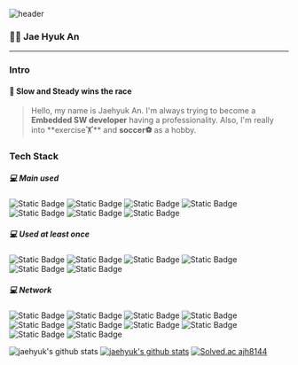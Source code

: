 ![header](https://capsule-render.vercel.app/api?type=rect&color=gradient&=0,2,2,2,2,3&height=300&section=header&text=Jaehyuk's%20GITHUB!&fontSize=60)



### 👨‍💻 Jae Hyuk An
***
### Intro
#### 🐢 **Slow** and **Steady** wins the race

> Hello, my name is Jaehyuk An.
> I'm always trying to become a **Embedded SW developer** having a professionality.
> Also, I'm really into **exercise🏋**️ and **soccer⚽** as a hobby.



### Tech Stack

##### 💻  Main used
![Static Badge](https://img.shields.io/badge/C-A8B9CC?style=for-the-badge&logo=C&logoColor=white) ![Static Badge](https://img.shields.io/badge/C++-00599C?style=for-the-badge&logo=cplusplus&logoColor=white) ![Static Badge](https://img.shields.io/badge/Linux-FCC624?style=for-the-badge&logo=Linux&logoColor=black) ![Static Badge](https://img.shields.io/badge/cmake-064F8C?style=for-the-badge&logo=CMAKE&logoColor=white)
![Static Badge](https://img.shields.io/badge/STM32-03234B?style=for-the-badge&logo=stmicroelectronics&logoColor=white) ![Static Badge](https://img.shields.io/badge/raspberrypi-A22846?style=for-the-badge&logo=raspberrypi&logoColor=white) ![Static Badge](https://img.shields.io/badge/arduino-00878F?style=for-the-badge&logo=arduino&logoColor=white)
##### 💻 Used at least once
 ![Static Badge](https://img.shields.io/badge/Python-3776AB?style=for-the-badge&logo=python&logoColor=white) ![Static Badge](https://img.shields.io/badge/Verilog-EA5906?style=for-the-badge&logo=V&logoColor=black) 
![Static Badge](https://img.shields.io/badge/node.js-339933?style=for-the-badge&logo=node.js&logoColor=white) ![Static Badge](https://img.shields.io/badge/jupyter-F37626?style=for-the-badge&logo=jupyter&logoColor=white) ![Static Badge](https://img.shields.io/badge/MariaDB-003545?style=for-the-badge&logo=mariadb&logoColor=white) ![Static Badge](https://img.shields.io/badge/mysql-4479A1?style=for-the-badge&logo=mysql&logoColor=white) 
 
##### 💻  Network
 ![Static Badge](https://img.shields.io/badge/wifi-4479A1?style=for-the-badge&logo=wifi&logoColor=white) ![Static Badge](https://img.shields.io/badge/bluetooth-4479A1?style=for-the-badge&logo=bluetooth&logoColor=white) ![Static Badge](https://img.shields.io/badge/Ethernet-4479A1?style=for-the-badge&logo=ethernet&logoColor=white) ![Static Badge](https://img.shields.io/badge/spi-4479A1?style=for-the-badge&logo=ethernet&logoColor=white) ![Static Badge](https://img.shields.io/badge/i2c-4479A1?style=for-the-badge&logo=ethernet&logoColor=white) ![Static Badge](https://img.shields.io/badge/ethercat-4479A1?style=for-the-badge&logo=ethernet&logoColor=white) ![Static Badge](https://img.shields.io/badge/uart-4479A1?style=for-the-badge&logo=ethernet&logoColor=white) ![Static Badge](https://img.shields.io/badge/usart-4479A1?style=for-the-badge&logo=ethernet&logoColor=white) ![Static Badge](https://img.shields.io/badge/TCP/IP-4479A1?style=for-the-badge&logo=ethernet&logoColor=white) ![Static Badge](https://img.shields.io/badge/UDP-4479A1?style=for-the-badge&logo=ethernet&logoColor=white) 


![jaehyuk's github stats](https://github-readme-stats.vercel.app/api?username=jaehyukk&theme=vue-dark&show_icons=true) [![jaehyuk's github stats](https://github-readme-stats.vercel.app/api/top-langs/?username=jaehyukk&show_icons=true&hide_border=true&title_color=004386&icon_color=004386&layout=compact)](https://github.com/jaehyukk)
[![Solved.ac
ajh8144](http://mazassumnida.wtf/api/generate_badge?boj=ajh8144)](https://solved.ac/ajh8144)
